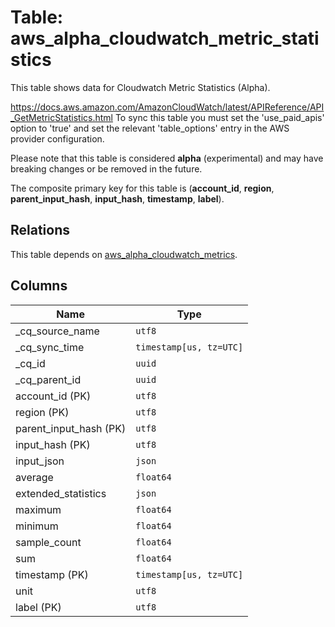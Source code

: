 # Table: aws_alpha_cloudwatch_metric_statistics

This table shows data for Cloudwatch Metric Statistics (Alpha).

https://docs.aws.amazon.com/AmazonCloudWatch/latest/APIReference/API_GetMetricStatistics.html
To sync this table you must set the 'use_paid_apis' option to 'true' and set the relevant 'table_options' entry in the AWS provider configuration.

Please note that this table is considered **alpha** (experimental) and may have breaking changes or be removed in the future.

The composite primary key for this table is (**account_id**, **region**, **parent_input_hash**, **input_hash**, **timestamp**, **label**).

## Relations

This table depends on [aws_alpha_cloudwatch_metrics](aws_alpha_cloudwatch_metrics).

## Columns

| Name          | Type          |
| ------------- | ------------- |
|_cq_source_name|`utf8`|
|_cq_sync_time|`timestamp[us, tz=UTC]`|
|_cq_id|`uuid`|
|_cq_parent_id|`uuid`|
|account_id (PK)|`utf8`|
|region (PK)|`utf8`|
|parent_input_hash (PK)|`utf8`|
|input_hash (PK)|`utf8`|
|input_json|`json`|
|average|`float64`|
|extended_statistics|`json`|
|maximum|`float64`|
|minimum|`float64`|
|sample_count|`float64`|
|sum|`float64`|
|timestamp (PK)|`timestamp[us, tz=UTC]`|
|unit|`utf8`|
|label (PK)|`utf8`|